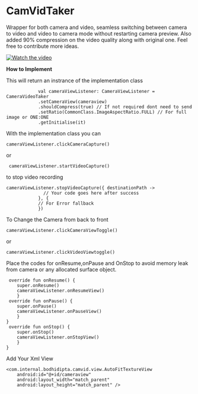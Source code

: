 # CamVidTaker
Wrapper for both camera and video, seamless switching between camera to video and video to camera mode without restarting camera preview. Also  added 90% compression on the video quality along with original one.
Feel free to contribute more ideas.

[![Watch the video](https://youtu.be/--2surmu1uU)](https://youtu.be/--2surmu1uU)

<b> How to Implement </b>

 This will return an instrance of the implementation class 
 
                val cameraViewListener: CameraViewListener = CameraVideoTaker
                .setCameraView(cameraview)
                .shouldCompress(true) // If not required dont need to send
                .setRatio(CommonClass.ImageAspectRatio.FULL) // For full image or ONE:ONE
                .getInitialise(it)
                
With the implementation class you can 

    cameraViewListener.clickCameraCapture()

or

     cameraViewListener.startVideoCapture()

to stop video recording
    
    cameraViewListener.stopVideoCapture({ destinationPath ->
                  // Your code goes here after success
                }, {
                // For Error fallback
                })
                
                
To Change the Camera from back to front
   
    cameraViewListener.clickCameraViewToggle()    

or

    cameraViewListener.clickVideoViewtoggle()

Place the codes for onResume,onPause and OnStop
to avoid memory leak from camera or any allocated surface object.
    
     override fun onResume() {
        super.onResume()
        cameraViewListener.onResumeView()
        }
     override fun onPause() {
        super.onPause()
        cameraViewListener.onPauseView()
        }
    }
     override fun onStop() {
        super.onStop()
        cameraViewListener.onStopView()
        }
    }    
  
Add Your Xml View

    <com.internal.bodhidipta.camvid.view.AutoFitTextureView
        android:id="@+id/cameraview"
        android:layout_width="match_parent"
        android:layout_height="match_parent" />
